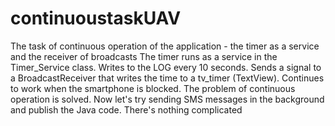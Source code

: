 # continuoustaskUAV
The task of continuous operation of the application - the timer as a service and the receiver of broadcasts
The timer runs as a service in the Timer_Service class. Writes to the LOG every 10 seconds. Sends a signal to a BroadcastReceiver that writes the time to a tv_timer (TextView). Continues to work when the smartphone is blocked.
The problem of continuous operation is solved. Now let's try sending SMS messages in the background and publish the Java code. There's nothing complicated
